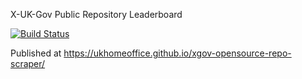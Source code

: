 X-UK-Gov Public Repository Leaderboard

[![Build Status](https://travis-ci.org/UKHomeOffice/xgov-opensource-repo-scraper.svg?branch=master)](https://travis-ci.org/UKHomeOffice/xgov-opensource-repo-scraper)

Published at <a href="https://ukhomeoffice.github.io/xgov-opensource-repo-scraper/">https://ukhomeoffice.github.io/xgov-opensource-repo-scraper/</a>

